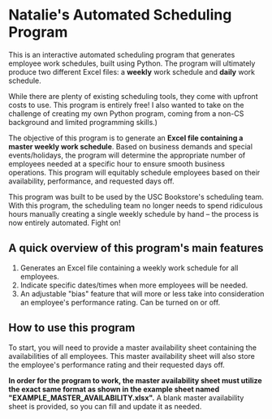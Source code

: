 # Natalie's Automated Scheduling Program

This is an interactive automated scheduling program that generates employee work schedules, built using Python. The program will ultimately produce two different Excel files: a **weekly** work schedule and **daily** work schedule.

While there are plenty of existing scheduling tools, they come with upfront costs to use. This program is entirely free! I also wanted to take on the challenge of creating my own Python program, coming from a non-CS background and limited programming skills.)

The objective of this program is to generate an **Excel file containing a master weekly work schedule**. Based on business demands and special events/holidays, the program will determine the appropriate number of employees needed at a specific hour to ensure smooth business operations. This program will equitably schedule employees based on their availability, performance, and requested days off.

This program was built to be used by the USC Bookstore's scheduling team. With this program, the scheduling team no longer needs to spend ridiculous hours manually creating a single weekly schedule by hand – the process is now entirely automated. Fight on!


## A quick overview of this program's main features
1. Generates an Excel file containing a weekly work schedule for all employees.
2. Indicate specific dates/times when more employees will be needed.
3. An adjustable "bias" feature that will more or less take into consideration an employee's performance rating. Can be turned on or off.


## How to use this program

To start, you will need to provide a master availability sheet containing the availabilities of all employees. This master availability sheet will also store the employee's performance rating and their requested days off.

**In order for the program to work, the master availability sheet must utilize the exact same format as shown in the example sheet named "EXAMPLE_MASTER_AVAILABILITY.xlsx".** A blank master availability sheet is provided, so you can fill and update it as needed.



